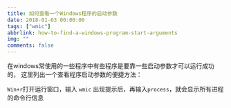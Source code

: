```yaml
---
title: 如何查看一个Windows程序的启动参数
date: 2018-01-03 00:00:00
tags: ["wmic"]
abbrlink: how-to-find-a-windows-program-start-arguments
img: ""
comments: false
---
```


在windows常使用的一些程序中有些程序是要靠一些启动参数才可以运行成功的， 这里列出一个查看程序启动参数的便捷方法：

`Win+r`打开运行窗口，输入 `wmic`
出现提示后，再输入`process`，就会显示所有进程的命令行信息
